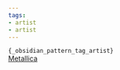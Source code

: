 ```yaml
---
tags:
- artist
- artist
---
```

   
`{_obsidian_pattern_tag_artist}`    
[Metallica](../Groups/Metallica.md)